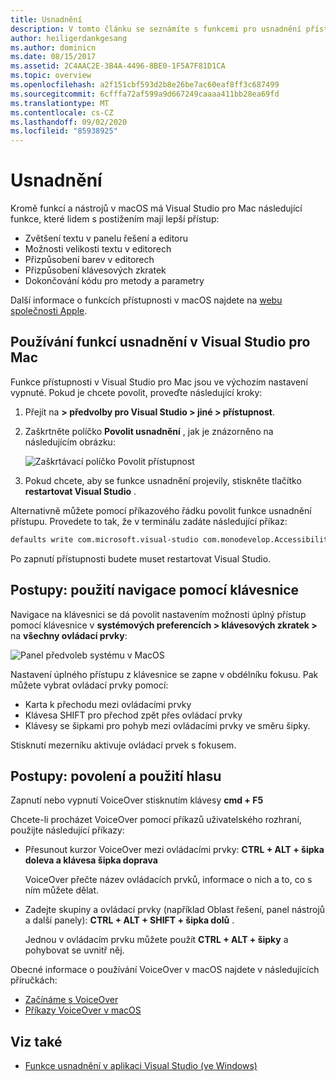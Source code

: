 ```yaml
---
title: Usnadnění
description: V tomto článku se seznámíte s funkcemi pro usnadnění přístupu v Visual Studio pro Mac a o tom, jak je možné je povolit.
author: heiligerdankgesang
ms.author: dominicn
ms.date: 08/15/2017
ms.assetid: 2C4AAC2E-3B4A-4496-8BE0-1F5A7F81D1CA
ms.topic: overview
ms.openlocfilehash: a2f151cbf593d2b8e26be7ac60eaf8ff3c687499
ms.sourcegitcommit: 6cfffa72af599a9d667249caaaa411bb28ea69fd
ms.translationtype: MT
ms.contentlocale: cs-CZ
ms.lasthandoff: 09/02/2020
ms.locfileid: "85938925"
---
```

# <a name="accessibility"></a>Usnadnění

Kromě funkcí a nástrojů v macOS má Visual Studio pro Mac následující funkce, které lidem s postižením mají lepší přístup:

- Zvětšení textu v panelu řešení a editoru
- Možnosti velikosti textu v editorech
- Přizpůsobení barev v editorech
- Přizpůsobení klávesových zkratek
- Dokončování kódu pro metody a parametry

Další informace o funkcích přístupnosti v macOS najdete na [webu společnosti Apple](https://www.apple.com/accessibility/mac/).

## <a name="using-accessibility-features-in-visual-studio-for-mac"></a>Používání funkcí usnadnění v Visual Studio pro Mac

Funkce přístupnosti v Visual Studio pro Mac jsou ve výchozím nastavení vypnuté. Pokud je chcete povolit, proveďte následující kroky:

1. Přejít na **> předvolby pro Visual Studio > jiné > přístupnost**.

2. Zaškrtněte políčko **Povolit usnadnění** , jak je znázorněno na následujícím obrázku:

    ![Zaškrtávací políčko Povolit přístupnost](media/accessibility-image1.png)

3. Pokud chcete, aby se funkce usnadnění projevily, stiskněte tlačítko **restartovat Visual Studio** .

Alternativně můžete pomocí příkazového řádku povolit funkce usnadnění přístupu. Provedete to tak, že v terminálu zadáte následující příkaz:

```bash
defaults write com.microsoft.visual-studio com.monodevelop.AccessibilityEnabled 1
```

Po zapnutí přístupnosti budete muset restartovat Visual Studio.

## <a name="how-to-use-keyboard-navigation"></a>Postupy: použití navigace pomocí klávesnice

Navigace na klávesnici se dá povolit nastavením možnosti úplný přístup pomocí klávesnice v **systémových preferencích > klávesových zkratek >** na **všechny ovládací prvky**:

![Panel předvoleb systému v MacOS](media/accessibility-image2.png)

Nastavení úplného přístupu z klávesnice se zapne v obdélníku fokusu. Pak můžete vybrat ovládací prvky pomocí:

- Karta k přechodu mezi ovládacími prvky
- Klávesa SHIFT pro přechod zpět přes ovládací prvky
- Klávesy se šipkami pro pohyb mezi ovládacími prvky ve směru šipky.

Stisknutí mezerníku aktivuje ovládací prvek s fokusem.

## <a name="how-to-enable-and-use-voice-over"></a>Postupy: povolení a použití hlasu

Zapnutí nebo vypnutí VoiceOver stisknutím klávesy **cmd + F5**

Chcete-li procházet VoiceOver pomocí příkazů uživatelského rozhraní, použijte následující příkazy:

- Přesunout kurzor VoiceOver mezi ovládacími prvky: **CTRL + ALT + šipka doleva a klávesa šipka doprava**

   VoiceOver přečte název ovládacích prvků, informace o nich a to, co s ním můžete dělat.

- Zadejte skupiny a ovládací prvky (například Oblast řešení, panel nástrojů a další panely): **CTRL + ALT + SHIFT + šipka dolů** .

   Jednou v ovládacím prvku můžete použít **CTRL + ALT + šipky** a pohybovat se uvnitř něj.

Obecné informace o používání VoiceOver v macOS najdete v následujících příručkách:

- [Začínáme s VoiceOver](https://help.apple.com/voiceover/info/guide/10.12/)
- [Příkazy VoiceOver v macOS](https://lab.dotjay.com/notes/voiceover-commands/)

## <a name="see-also"></a>Viz také

- [Funkce usnadnění v aplikaci Visual Studio (ve Windows)](/visualstudio/ide/reference/accessibility-features-of-visual-studio)